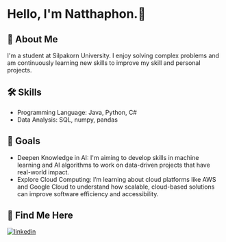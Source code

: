 # Hello, I'm Natthaphon.👋

## 🚀 About Me
I'm a student at Silpakorn University. I enjoy solving complex problems and am continuously learning new skills to improve my skill and personal projects.

## 🛠 Skills
- Programming Language: Java, Python, C#
- Data Analysis: SQL, numpy, pandas

## 🎯 Goals
- Deepen Knowledge in AI: I'm aiming to develop skills in machine learning and AI algorithms to work on data-driven projects that have real-world impact.
- Explore Cloud Computing: I’m learning about cloud platforms like AWS and Google Cloud to understand how scalable, cloud-based solutions can improve software efficiency and accessibility.

## 🔗 Find Me Here
[![linkedin](https://img.shields.io/badge/linkedin-0A66C2?style=for-the-badge&logo=linkedin&logoColor=white)](https://www.linkedin.com/)
